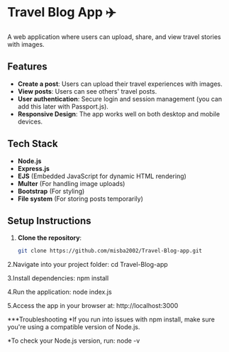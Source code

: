 # Travel Blog App ✈️

A web application where users can upload, share, and view travel stories with images.

## Features

- **Create a post**: Users can upload their travel experiences with images.
- **View posts**: Users can see others' travel posts.
- **User authentication**: Secure login and session management (you can add this later with Passport.js).
- **Responsive Design**: The app works well on both desktop and mobile devices.

## Tech Stack

- **Node.js**
- **Express.js**
- **EJS** (Embedded JavaScript for dynamic HTML rendering)
- **Multer** (For handling image uploads)
- **Bootstrap** (For styling)
- **File system** (For storing posts temporarily)

## Setup Instructions

1. **Clone the repository**:
   ```bash
   git clone https://github.com/misba2002/Travel-Blog-app.git
   
2.Navigate into your project folder:
    cd Travel-Blog-app

3.Install dependencies:
   npm install

4.Run the application:
  node index.js

5.Access the app in your browser at:
  http://localhost:3000

***Troubleshooting
*If you run into issues with npm install, make sure you're using a compatible version of Node.js.

*To check your Node.js version, run:
  node -v
